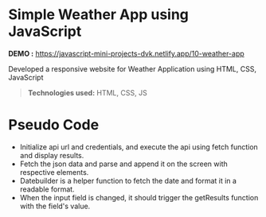 # Simple Weather App using JavaScript

**DEMO :** https://javascript-mini-projects-dvk.netlify.app/10-weather-app

Developed a responsive website for Weather Application using HTML, CSS, JavaScript

> **Technologies used:** HTML, CSS, JS

# Pseudo Code

 - Initialize api url and credentials, and execute the api using fetch function and display results.
 - Fetch the json data and parse and append it on the screen with respective elements.
 - Datebuilder is a helper function to fetch the date and format it in a readable format.
 - When the input field is changed, it should trigger the getResults function with the field's value.